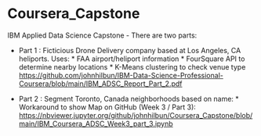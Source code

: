 # Coursera_Capstone
IBM Applied Data Science Capstone - There are two parts:
 - Part 1 : Ficticious Drone Delivery company based at Los Angeles, CA heliports. Uses:
            * FAA airport/heliport information
            * FourSquare API to determine nearby locations
            * K-Means clustering to check venue type
            https://github.com/johnhilbun/IBM-Data-Science-Professional-Coursera/blob/main/IBM_ADSC_Report_Part_2.pdf
            
 - Part 2 : Segment Toronto, Canada neighborhoods based on name:
            * Workaround to show Map on GitHub (Week 3 / Part 3):
            https://nbviewer.jupyter.org/github/johnhilbun/Coursera_Capstone/blob/main/IBM_Coursera_ADSC_Week3_part_3.ipynb
